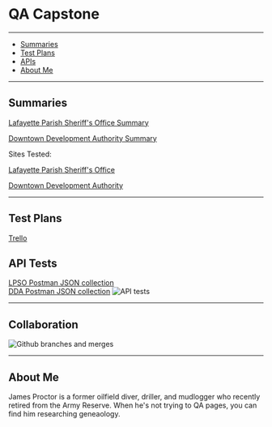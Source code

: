 # QA Capstone

---
* [Summaries](#summaries)
* [Test Plans](#tests)
* [APIs](#api)
* [About Me](#me)
---

## <a name="summaries"></a>Summaries<br>

[Lafayette Parish Sheriff's Office Summary](https://github.com/atchafalaya/QA-Capstone/blob/master/LPSO-Test-Report.md)<br>

[Downtown Development Authority Summary](https://github.com/atchafalaya/QA-Capstone/blob/master/DDA-Test-Report.md)<br>

Sites Tested:


[Lafayette Parish Sheriff's Office](https://www.lafayettesheriff.com)


[Downtown Development Authority](https://downtownlafayette.org)

---

## <a name="tests"></a>Test Plans
[Trello](https://trello.com/b/M1dppKQV/qa-capstone-test-plans)

## <a name="api"></a>API Tests
[LPSO Postman JSON collection](https://github.com/atchafalaya/QA-Capstone/blob/master/LPSO-Postman.json)<br>
[DDA Postman JSON collection](https://github.com/atchafalaya/QA-Capstone/blob/master/DDA-Postman.json)
![API tests](https://github.com/atchafalaya/QA-Capstone/tree/master/images/Postman_API_Requests.png)

---
## Collaboration
![Github branches and merges](https://github.com/atchafalaya/QA-Capstone/tree/master/images/GitHub_Collaboration.png)

---
## <a name="me"></a>About Me
James Proctor is a former oilfield diver, driller, and mudlogger who recently retired from the Army Reserve. When he's not trying to QA pages, you can find him researching geneaology. 